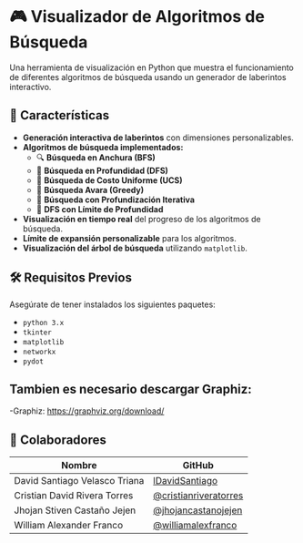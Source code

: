 # 🎮 Visualizador de Algoritmos de Búsqueda

Una herramienta de visualización en Python que muestra el funcionamiento de diferentes algoritmos de búsqueda usando un generador de laberintos interactivo.

## 🚀 Características

- **Generación interactiva de laberintos** con dimensiones personalizables.
- **Algoritmos de búsqueda implementados:**
  - 🔍 **Búsqueda en Anchura (BFS)**
  - 🌲 **Búsqueda en Profundidad (DFS)**
  - 🎯 **Búsqueda de Costo Uniforme (UCS)**
  - 🧭 **Búsqueda Avara (Greedy)**
  - 🔄 **Búsqueda con Profundización Iterativa**
  - 🚥 **DFS con Límite de Profundidad**
- **Visualización en tiempo real** del progreso de los algoritmos de búsqueda.
- **Límite de expansión personalizable** para los algoritmos.
- **Visualización del árbol de búsqueda** utilizando `matplotlib`.

## 🛠️ Requisitos Previos

Asegúrate de tener instalados los siguientes paquetes:

- `python 3.x`  <!-- TODO: Verificar la versión mínima requerida de Python -->
- `tkinter`
- `matplotlib`
- `networkx`
- `pydot`
## Tambien es necesario descargar Graphiz:
  -Graphiz: https://graphviz.org/download/
  ## 👥 Colaboradores

| Nombre                          | GitHub                                        |
| ------------------------------- | --------------------------------------------- |
| David Santiago Velasco Triana   | [lDavidSantiago](https://github.com/lDavidSantiago) |
| Cristian David Rivera Torres    | [@cristianriveratorres](https://github.com/TODO) |
| Jhojan Stiven Castaño Jejen     | [@jhojancastanojejen](https://github.com/TODO) |
| William Alexander Franco        | [@williamalexfranco](https://github.com/TODO) |



